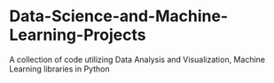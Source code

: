 # Data-Science-and-Machine-Learning-Projects
A collection of code utilizing Data Analysis and Visualization, Machine Learning libraries in Python
